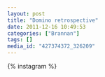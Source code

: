 ```yaml
---
layout: post
title: "Domino retrospective"
date: 2011-12-16 10:49:53
categories: ["Brannan"]
tags: []
media_id: "427374372_326209"
---
```


{% instagram %}
